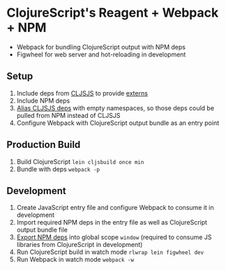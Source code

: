 # ClojureScript's Reagent + Webpack + NPM

- Webpack for bundling ClojureScript output with NPM deps
- Figwheel for web server and hot-reloading in development

## Setup

1. Include deps from [CLJSJS](http://cljsjs.github.io/) to provide [externs](https://github.com/cljsjs/packages/wiki/Creating-Externs)
2. Include NPM deps
3. [Alias CLJSJS deps](https://github.com/roman01la/cljs-reagent-webpack/tree/master/src/cljsjs) with empty namespaces, so those deps could be pulled from NPM instead of CLJSJS
4. Configure Webpack with ClojureScript output bundle as an entry point

## Production Build

1. Build ClojureScript `lein cljsbuild once min`
2. Bundle with deps `webpack -p`

## Development

1. Create JavaScript entry file and configure Webpack to consume it in development
2. Import required NPM deps in the entry file as well as ClojureScript output bundle file
3. [Export NPM deps](https://github.com/roman01la/cljs-reagent-webpack/blob/master/deps.js) into global scope `window` (required to consume JS libraries from ClojureScript in development)
4. Run ClojureScript build in watch mode `rlwrap lein figwheel dev`
5. Run Webpack in watch mode `webpack -w`
